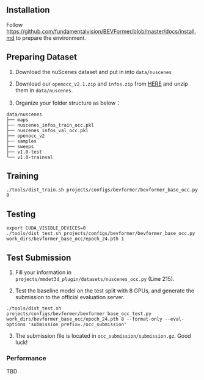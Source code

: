 ## Installation

Follow https://github.com/fundamentalvision/BEVFormer/blob/master/docs/install.md to prepare the environment.

## Preparing Dataset

1. Download the nuScenes dataset and put in into `data/nuscenes`

2. Download our `openocc_v2.1.zip` and `infos.zip` from [HERE](https://drive.google.com/drive/folders/1lpqjXZRKEvNHFhsxTf0MOE13AZ3q4bTq) and unzip them in `data/nuscenes`. 

3. Organize your folder structure as below：

```
data/nuscenes
├── maps
├── nuscenes_infos_train_occ.pkl
├── nuscenes_infos_val_occ.pkl
├── openocc_v2
├── samples
├── sweeps
├── v1.0-test
└── v1.0-trainval
```

## Training

```
./tools/dist_train.sh projects/configs/bevformer/bevformer_base_occ.py 8
```

## Testing

```
export CUDA_VISIBLE_DEVICES=0
./tools/dist_test.sh projects/configs/bevformer/bevformer_base_occ.py work_dirs/bevformer_base_occ/epoch_24.pth 1
```

## Test Submission

1. Fill your information in `projects/mmdet3d_plugin/datasets/nuscenes_occ.py` (Line 215).

2. Test the baseline model on the test split with 8 GPUs, and generate the submission to the official evaluation server.

```
./tools/dist_test.sh projects/configs/bevformer/bevformer_base_occ_test.py work_dirs/bevformer_base_occ/epoch_24.pth 8 --format-only --eval-options 'submission_prefix=./occ_submission'
```

3. The submission file is located in `occ_submission/submission.gz`. Good luck!

### Performance

TBD
